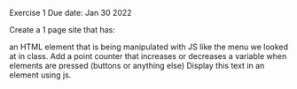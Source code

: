 Exercise 1
Due date: Jan 30 2022

Create a 1 page site that has:

an HTML element that is being manipulated with JS like the menu we looked at in class.
Add a point counter that increases or decreases a variable when elements are pressed (buttons or anything else)
Display this text in an element using js.
